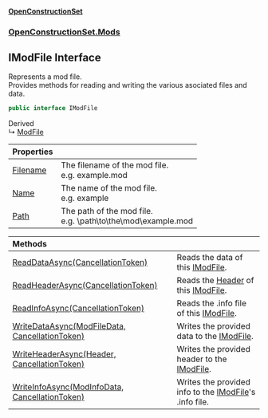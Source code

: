 #### [OpenConstructionSet](index.md 'index')
### [OpenConstructionSet.Mods](index.md#OpenConstructionSet_Mods 'OpenConstructionSet.Mods')
## IModFile Interface
Represents a mod file.  
Provides methods for reading and writing the various asociated files and data.  
```csharp
public interface IModFile
```

Derived  
&#8627; [ModFile](EYQou2987Z4OauOJGKsGRw.md 'OpenConstructionSet.Mods.ModFile')  

| Properties | |
| :--- | :--- |
| [Filename](Pk9CxhDxccpyZ79xEwV0gA.md 'OpenConstructionSet.Mods.IModFile.Filename') | The filename of the mod file.<br/>e.g. example.mod<br/> |
| [Name](60YJzanExAZJkuVVOMsxjg.md 'OpenConstructionSet.Mods.IModFile.Name') | The name of the mod file.<br/>e.g. example<br/> |
| [Path](KVxTACrtWjCUUjYkxh62xA.md 'OpenConstructionSet.Mods.IModFile.Path') | The path of the mod file.<br/>e.g. \path\to\the\mod\example.mod<br/> |

| Methods | |
| :--- | :--- |
| [ReadDataAsync(CancellationToken)](l2Kl440NXBXQoiOWSoKX7g.md 'OpenConstructionSet.Mods.IModFile.ReadDataAsync(System.Threading.CancellationToken)') | Reads the data of this [IModFile](IKbYBL+aXAnVnb4gGogjfQ.md 'OpenConstructionSet.Mods.IModFile').<br/> |
| [ReadHeaderAsync(CancellationToken)](LxK37Dnx5eFX5k3RA2AlIg.md 'OpenConstructionSet.Mods.IModFile.ReadHeaderAsync(System.Threading.CancellationToken)') | Reads the [Header](y6Au0zwIM7btf+C21xR7ow.md 'OpenConstructionSet.Data.Header') of this [IModFile](IKbYBL+aXAnVnb4gGogjfQ.md 'OpenConstructionSet.Mods.IModFile').<br/> |
| [ReadInfoAsync(CancellationToken)](2XppwQSwGVrbWCHkFfXrjA.md 'OpenConstructionSet.Mods.IModFile.ReadInfoAsync(System.Threading.CancellationToken)') | Reads the .info file of this [IModFile](IKbYBL+aXAnVnb4gGogjfQ.md 'OpenConstructionSet.Mods.IModFile').<br/> |
| [WriteDataAsync(ModFileData, CancellationToken)](W0D0QCc5px8erdD1TLhCKA.md 'OpenConstructionSet.Mods.IModFile.WriteDataAsync(OpenConstructionSet.Mods.ModFileData, System.Threading.CancellationToken)') | Writes the provided data to the [IModFile](IKbYBL+aXAnVnb4gGogjfQ.md 'OpenConstructionSet.Mods.IModFile').<br/> |
| [WriteHeaderAsync(Header, CancellationToken)](LcPfuQlJlu2FL+Bu6zzEXA.md 'OpenConstructionSet.Mods.IModFile.WriteHeaderAsync(OpenConstructionSet.Data.Header, System.Threading.CancellationToken)') | Writes the provided header to the [IModFile](IKbYBL+aXAnVnb4gGogjfQ.md 'OpenConstructionSet.Mods.IModFile').<br/> |
| [WriteInfoAsync(ModInfoData, CancellationToken)](vyBpTt0dXCGDxyuFsu_Ydw.md 'OpenConstructionSet.Mods.IModFile.WriteInfoAsync(OpenConstructionSet.Mods.ModInfoData, System.Threading.CancellationToken)') | Writes the provided info to the [IModFile](IKbYBL+aXAnVnb4gGogjfQ.md 'OpenConstructionSet.Mods.IModFile')'s .info file.<br/> |
